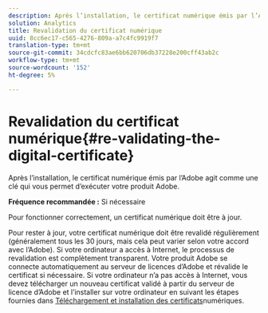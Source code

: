 ```yaml
---
description: Après l’installation, le certificat numérique émis par l’Adobe agit comme une clé qui vous permet d’exécuter votre produit Adobe.
solution: Analytics
title: Revalidation du certificat numérique
uuid: 8cc6ec17-c565-4276-809a-a7c4fc9919f7
translation-type: tm+mt
source-git-commit: 34cdcfc83ae6bb620706db37228e200cff43ab2c
workflow-type: tm+mt
source-wordcount: '152'
ht-degree: 5%

---
```



# Revalidation du certificat numérique{#re-validating-the-digital-certificate}

Après l’installation, le certificat numérique émis par l’Adobe agit comme une clé qui vous permet d’exécuter votre produit Adobe.

**Fréquence recommandée :** Si nécessaire

Pour fonctionner correctement, un certificat numérique doit être à jour.

Pour rester à jour, votre certificat numérique doit être revalidé régulièrement (généralement tous les 30 jours, mais cela peut varier selon votre accord avec l’Adobe). Si votre ordinateur a accès à Internet, le processus de revalidation est complètement transparent. Votre produit Adobe se connecte automatiquement au serveur de licences d’Adobe et révalide le certificat si nécessaire. Si votre ordinateur n’a pas accès à Internet, vous devez télécharger un nouveau certificat validé à partir du serveur de licence d’Adobe et l’installer sur votre ordinateur en suivant les étapes fournies dans [Téléchargement et installation des certificats](../../../home/c-inst-svr/c-install-ins-svr/t-install-proc-inst-svr-dpu/c-dnld-dgtl-cert/c-dnld-dgtl-cert.md#concept-4f79c240492f4e52b6375b4b3bbefa17)numériques.
